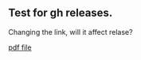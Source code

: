 Test for gh releases.
---

Changing the link, will it affect relase?

[pdf file](https://github.com/ehmatthes/gh_release_test/releases/download/v1.0.1/asset_pdf.pdf)
